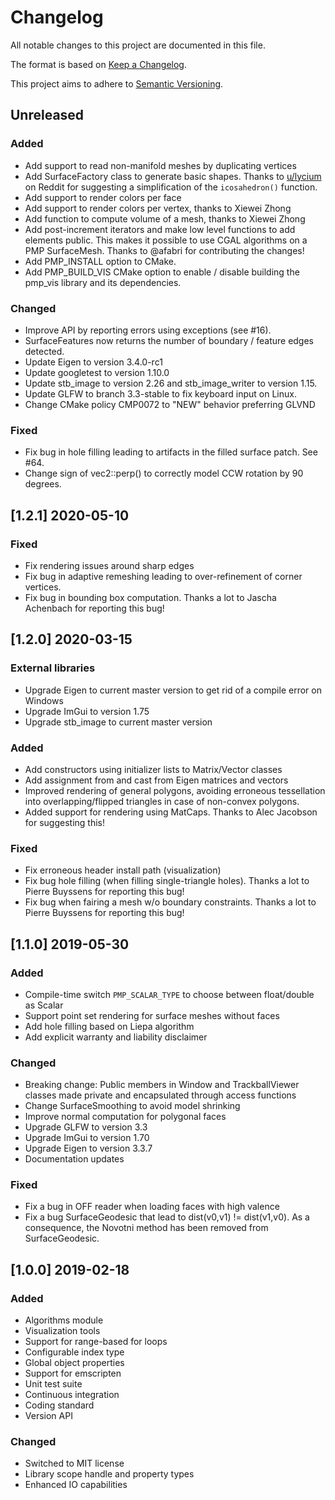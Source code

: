 # Changelog

All notable changes to this project are documented in this file.

The format is based on [Keep a Changelog](https://keepachangelog.com/en/1.0.0/).

This project aims to adhere to [Semantic Versioning](https://semver.org/spec/v2.0.0.html).

## Unreleased

### Added

- Add support to read non-manifold meshes by duplicating vertices
- Add SurfaceFactory class to generate basic shapes. Thanks to
  [u/lycium](https://www.reddit.com/user/lycium/) on Reddit for suggesting a
  simplification of the `icosahedron()` function.
- Add support to render colors per face
- Add support to render colors per vertex, thanks to Xiewei Zhong
- Add function to compute volume of a mesh, thanks to Xiewei Zhong
- Add post-increment iterators and make low level functions to add elements
  public. This makes it possible to use CGAL algorithms on a PMP SurfaceMesh.
  Thanks to @afabri for contributing the changes!
- Add PMP_INSTALL option to CMake.
- Add PMP_BUILD_VIS CMake option to enable / disable building the pmp_vis
  library and its dependencies.

### Changed

- Improve API by reporting errors using exceptions (see #16).
- SurfaceFeatures now returns the number of boundary / feature edges detected.
- Update Eigen to version 3.4.0-rc1
- Update googletest to version 1.10.0
- Update stb_image to version 2.26 and stb_image_writer to version 1.15.
- Update GLFW to branch 3.3-stable to fix keyboard input on Linux.
- Change CMake policy CMP0072 to "NEW" behavior preferring GLVND

### Fixed

- Fix bug in hole filling leading to artifacts in the filled surface patch. See #64.
- Change sign of vec2::perp() to correctly model CCW rotation by 90 degrees.

## [1.2.1] 2020-05-10

### Fixed

- Fix rendering issues around sharp edges
- Fix bug in adaptive remeshing leading to over-refinement of corner vertices.
- Fix bug in bounding box computation.
  Thanks a lot to Jascha Achenbach for reporting this bug!

## [1.2.0] 2020-03-15

### External libraries

- Upgrade Eigen to current master version to get rid of a compile error on Windows
- Upgrade ImGui to version 1.75
- Upgrade stb_image to current master version

### Added

- Add constructors using initializer lists to Matrix/Vector classes
- Add assignment from and cast from Eigen matrices and vectors
- Improved rendering of general polygons, avoiding erroneous
  tessellation into overlapping/flipped triangles in case of
  non-convex polygons.
- Added support for rendering using MatCaps.
  Thanks to Alec Jacobson for suggesting this!

### Fixed

- Fix erroneous header install path (visualization)
- Fix bug hole filling (when filling single-triangle holes).
  Thanks a lot to Pierre Buyssens for reporting this bug!
- Fix bug when fairing a mesh w/o boundary constraints.
  Thanks a lot to Pierre Buyssens for reporting this bug!

## [1.1.0] 2019-05-30

### Added

- Compile-time switch `PMP_SCALAR_TYPE` to choose between float/double as Scalar
- Support point set rendering for surface meshes without faces
- Add hole filling based on Liepa algorithm
- Add explicit warranty and liability disclaimer

### Changed

- Breaking change: Public members in Window and TrackballViewer classes made
  private and encapsulated through access functions
- Change SurfaceSmoothing to avoid model shrinking
- Improve normal computation for polygonal faces
- Upgrade GLFW to version 3.3
- Upgrade ImGui to version 1.70
- Upgrade Eigen to version 3.3.7
- Documentation updates

### Fixed

- Fix a bug in OFF reader when loading faces with high valence
- Fix a bug SurfaceGeodesic that lead to dist(v0,v1) != dist(v1,v0). As a
  consequence, the Novotni method has been removed from SurfaceGeodesic.

## [1.0.0] 2019-02-18

### Added

- Algorithms module
- Visualization tools
- Support for range-based for loops
- Configurable index type
- Global object properties
- Support for emscripten
- Unit test suite
- Continuous integration
- Coding standard
- Version API

### Changed

- Switched to MIT license
- Library scope handle and property types
- Enhanced IO capabilities
